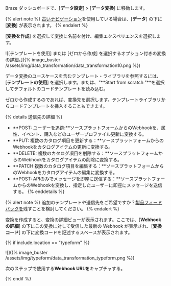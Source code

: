 Braze ダッシュボードで、[**データ設定**] > [**データ変換**] に移動します。

{% alert note %}
[古いナビゲーション]({{site.baseurl}}/navigation)を使用している場合は、[**データ**] の下に [**変換**] が表示されます。
{% endalert %}

[**変換を作成**] を選択して変換に名前を付け、編集エクスペリエンスを選択します。

![[テンプレートを使用] または [ゼロから作成] を選択するオプション付きの変換の詳細。]({% image_buster /assets/img/data_transformation/data_transformation10.png %})

データ変換のユースケースを含むテンプレート・ライブラリを参照するには、[**テンプレートの使用**] を選択します。または、"**Start from scratch "**を選択してデフォルトのコードテンプレートを読み込む。 

ゼロから作成するのであれば、変換先を選択します。テンプレートライブラリからコードテンプレートを挿入することもできます。

{% details 送信先の詳細 %}
* **POST: ユーザーを追跡:**ソースプラットフォームからのWebhookを、属性、イベント、購入などのユーザープロファイル更新に変換する。
* **PUT: 複数のカタログ項目を更新する：**ソースプラットフォームからのWebhookをカタログアイテムの更新に変換する。
* **DELETE: 複数のカタログ項目を削除する：**ソースプラットフォームからのWebhookをカタログアイテムの削除に変換する。
* **PATCH:複数のカタログ項目を編集する：**ソースプラットフォームからのWebhookをカタログアイテムの編集に変換する。
* **POST: APIのみでメッセージを即座に送信する：**ソースプラットフォームからのWebhookを変換し、指定したユーザーに即座にメッセージを送信する。
{% enddetails %}

{% alert note %}
追加のテンプレートや送信先をご希望ですか？[製品フィードバックを]({{site.baseurl}}/user_guide/administrative/access_braze/portal/)残すことを検討してください。
{% endalert %}

変換を作成すると、変換の詳細ビューが表示されます。ここでは、[**Webhook の詳細**] の下にこの変換に対して受信した最新の Webhook が表示され、[**変換コード**] の下に変換コードを記述するスペースが表示されます。

{% if include.location == "typeform" %}

![]({% image_buster /assets/img/typeform/data_transformation_typeform.png %})

次のステップで使用する**Webhook URLを**キャプチャする。

{% endif %}
